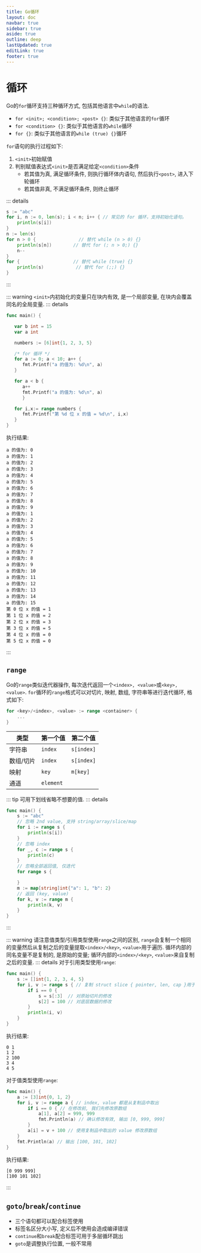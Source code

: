 ```yaml
---
title: Go循环
layout: doc
navbar: true
sidebar: true
aside: true
outline: deep
lastUpdated: true
editLink: true
footer: true
---
```


# 循环

Go的`for`循环支持三种循环方式, 包括其他语言中`while`的语法.

- `for <init>; <condition>; <post> {}`: 类似于其他语言的`for`循环
- `for <condition> {}`: 类似于其他语言的`while`循环
- `for {}`: 类似于其他语言的`while (true) {}`循环

`for`语句的执行过程如下: 

1. `<init>`初始赋值
2. 判别赋值表达式`<init>`是否满足给定`<condition>`条件
    - 若其值为真, 满足循环条件, 则执行循环体内语句, 然后执行`<post>`, 进入下轮循环
    - 若其值非真, 不满足循环条件, 则终止循环

::: details
```go
s := "abc"
for i, n := 0, len(s); i < n; i++ { // 常见的 for 循环，支持初始化语句。
    println(s[i])
}
n := len(s)
for n > 0 {                // 替代 while (n > 0) {}
    println(s[n])        // 替代 for (; n > 0;) {}
    n-- 
}
for {                    // 替代 while (true) {}
    println(s)            // 替代 for (;;) {}
}
```
:::

::: warning
`<init>`内初始化的变量只在块内有效, 是一个局部变量, 在块内会覆盖同名的全局变量.
::: details
```go
func main() {

   var b int = 15
   var a int

   numbers := [6]int{1, 2, 3, 5}

   /* for 循环 */
   for a := 0; a < 10; a++ {
      fmt.Printf("a 的值为: %d\n", a)
   }

   for a < b {
      a++
      fmt.Printf("a 的值为: %d\n", a)
      }

   for i,x:= range numbers {
      fmt.Printf("第 %d 位 x 的值 = %d\n", i,x)
   }   
}
```
执行结果:
```
a 的值为: 0
a 的值为: 1
a 的值为: 2
a 的值为: 3
a 的值为: 4
a 的值为: 5
a 的值为: 6
a 的值为: 7
a 的值为: 8
a 的值为: 9
a 的值为: 1
a 的值为: 2
a 的值为: 3
a 的值为: 4
a 的值为: 5
a 的值为: 6
a 的值为: 7
a 的值为: 8
a 的值为: 9
a 的值为: 10
a 的值为: 11
a 的值为: 12
a 的值为: 13
a 的值为: 14
a 的值为: 15
第 0 位 x 的值 = 1
第 1 位 x 的值 = 2
第 2 位 x 的值 = 3
第 3 位 x 的值 = 5
第 4 位 x 的值 = 0
第 5 位 x 的值 = 0
```
:::

## `range`

Go的`range`类似迭代器操作, 每次迭代返回一个`<index>, <value>`或`<key>, <value>`. `for`循环的`range`格式可以对切片, 映射, 数组, 字符串等进行迭代循环, 格式如下:

```go
for <key>/<index>, <value> := range <container> {
    ...
}
```

| 类型 | 第一个值    | 第二个值         | 
|-----------|---------------|-------------------|
| 字符串    | `index`         | `s[index]`  |
| 数组/切片 | `index`       | `s[index]`          |
| 映射       | `key`           | `m[key]`            |
|  通道  | `element`       |                   |

::: tip
可用下划线省略不想要的值.
::: details
```go
func main() {
    s := "abc"
    // 忽略 2nd value, 支持 string/array/slice/map
    for i := range s {
        println(s[i])
    }
    // 忽略 index
    for _, c := range s {
        println(c)
    }
    // 忽略全部返回值, 仅迭代
    for range s {

    }
    m := map[string]int{"a": 1, "b": 2}
    // 返回 (key, value)
    for k, v := range m {
        println(k, v)
    }
}
```
:::

::: warning
请注意值类型/引用类型使用`range`之间的区别, `range`会复制一个相同的变量然后从复制之后的变量提取`<index>/<key>`, `<value>`用于遍历. 循环内部的同名变量不是复制的, 是原始的变量; 循环内部的`<index>/<key>`, `<value>`来自复制之后的变量.
::: details
对于引用类型使用`range`:
```go
func main() {
    s := []int{1, 2, 3, 4, 5}
    for i, v := range s { // 复制 struct slice { pointer, len, cap }用于提取i, v
        if i == 0 {
            s = s[:3]  // 对原始切片的修改
            s[2] = 100 // 对底层数据的修改
        }
        println(i, v)
    }
}
```
执行结果:
```
0 1
1 2
2 100
3 4
4 5
```
对于值类型使用`range`:
```go
func main() {
    a := [3]int{0, 1, 2}
    for i, v := range a { // index, value 都是从复制品中取出
        if i == 0 { // 在修改前, 我们先修改原数组
            a[1], a[2] = 999, 999
            fmt.Println(a) // 确认修改有效, 输出 [0, 999, 999]
        }
        a[i] = v + 100 // 使用复制品中取出的 value 修改原数组
    }
    fmt.Println(a) // 输出 [100, 101, 102]
}
```
执行结果:
```
[0 999 999]
[100 101 102]
```
:::

## `goto`/`break`/`continue`

- 三个语句都可以配合标签使用
- 标签名区分大小写, 定义后不使用会造成编译错误
- `continue`和`break`配合标签可用于多层循环跳出
- `goto`是调整执行位置, 一般不常用